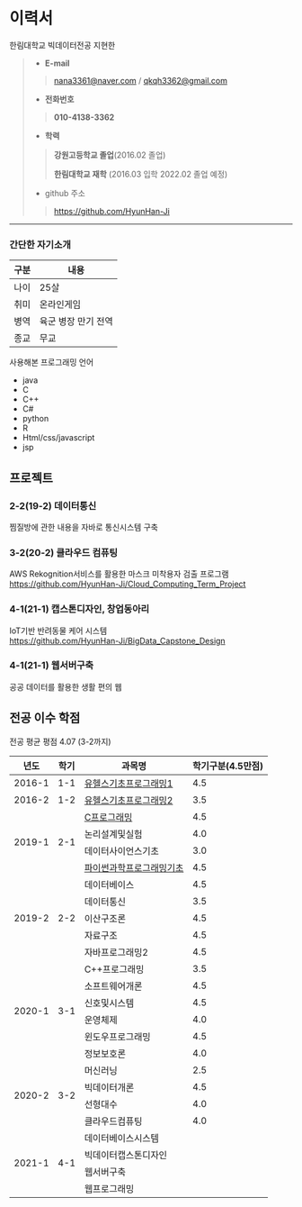 # 이력서
한림대학교 빅데이터전공 지현한
> - __E-mail__
>> nana3361@naver.com / qkqh3362@gmail.com
> - __전화번호__
>> __010-4138-3362__
> 
> - __학력__
>> __강원고등학교 졸업__(2016.02 졸업)
>>
>> __한림대학교 재학__ (2016.03 입학 2022.02 졸업 예정)
> - github 주소
>> https://github.com/HyunHan-Ji
>
---
### 간단한 자기소개
|구분|내용|
|-----|-----|
|나이| 25살|
|취미| 온라인게임|
|병역| 육군 병장 만기 전역|
|종교| 무교|

사용해본 프로그래밍 언어
- java
- C
- C++
- C#
- python
- R
- Html/css/javascript
- jsp


## 프로젝트
### 2-2(19-2) 데이터통신
찜질방에 관한 내용을 자바로 통신시스템 구축

### 3-2(20-2) 클라우드 컴퓨팅
AWS Rekognition서비스를 활용한 마스크 미착용자 검출 프로그램<br>
https://github.com/HyunHan-Ji/Cloud_Computing_Term_Project

### 4-1(21-1) 캡스톤디자인, 창업동아리
IoT기반 반려동물 케어 시스템<br>
https://github.com/HyunHan-Ji/BigData_Capstone_Design

### 4-1(21-1) 웹서버구축
공공 데이터를 활용한 생활 편의 웹

## 전공 이수 학점
전공 평균 평점 4.07 (3-2까지) <br>
<table>
  <thead>
    <th>년도</th>
    <th>학기</th>
    <th>과목명</th>
    <th>학기구분(4.5만점)</th>
  </thead>
  <tbody>
    <tr>
      <td>2016-1</td>
      <td>1-1</td>
      <td><a href="https://github.com/HyunHan-Ji/1-1_U-Health-Basic-of-Programming-I">유헬스기초프로그래밍1</a></td>
      <td>4.5</td>
    </tr>
  <tr>
    <td>2016-2</td>
    <td>1-2</td>
    <td><a href = "https://github.com/HyunHan-Ji/1-2_U-Health-Basic-of-Programming-II">유헬스기초프로그래밍2</a></td>
    <td>3.5</td>
  </tr>
  <tr>
    <td rowspan="4">2019-1</td>
    <td rowspan="4">2-1</td>
    <td><a href="https://github.com/HyunHan-Ji/2-1_C-programming">C프로그래밍</a></td>
    <td>4.5</td>
  </tr>
  <tr>
    <td>논리설계및실험</td>
    <td>4.0</td>
  </tr>
  <tr>
    <td class="tg-0pky">데이터사이언스기초</td>
    <td class="tg-0lax">3.0</td>
  </tr>
  <tr>
    <td><a href="https://github.com/HyunHan-Ji/2-1_Introduction-to-scientific-programming-in-python">파이썬과학프로그래밍기초</a></td>
    <td>4.5</td>
  </tr>
  <tr>
    <td class="tg-0pky" rowspan="5">2019-2</td>
    <td class="tg-0pky" rowspan="5">2-2</td>
    <td class="tg-0pky">데이터베이스</td>
    <td class="tg-0lax">4.5</td>
  </tr>
  <tr>
    <td class="tg-0pky">데이터통신</td>
    <td class="tg-0lax">3.5</td>
  </tr>
  <tr>
    <td class="tg-0pky">이산구조론</td>
    <td class="tg-0lax">4.5</td>
  </tr>
  <tr>
    <td class="tg-0pky">자료구조</td>
    <td class="tg-0lax">4.5</td>
  </tr>
  <tr>
    <td class="tg-0pky">자바프로그래밍2</td>
    <td class="tg-0lax">4.5</td>
  </tr>
  <tr>
    <td class="tg-0pky" rowspan="6">2020-1</td>
    <td class="tg-0pky" rowspan="6">3-1</td>
    <td class="tg-0pky">C++프로그래밍</td>
    <td class="tg-0lax">3.5</td>
  </tr>
  <tr>
    <td class="tg-0pky">소프트웨어개론</td>
    <td class="tg-0lax">4.5</td>
  </tr>
  <tr>
    <td class="tg-0pky">신호및시스템</td>
    <td class="tg-0lax">4.5</td>
  </tr>
  <tr>
    <td class="tg-0pky">운영체제</td>
    <td class="tg-0lax">4.0</td>
  </tr>
  <tr>
    <td class="tg-0lax">윈도우프로그래밍</td>
    <td class="tg-0lax">4.5</td>
  </tr>
  <tr>
    <td class="tg-0lax">정보보호론</td>
    <td class="tg-0lax">4.0</td>
  </tr>
  <tr>
    <td class="tg-0lax" rowspan="4">2020-2</td>
    <td class="tg-0lax" rowspan="4">3-2</td>
    <td class="tg-0lax">머신러닝</td>
    <td class="tg-0lax">2.5</td>
  </tr>
  <tr>
    <td class="tg-0lax">빅데이터개론</td>
    <td class="tg-0lax">4.5</td>
  </tr>
  <tr>
    <td class="tg-0lax">선형대수</td>
    <td class="tg-0lax">4.0</td>
  </tr>
  <tr>
    <td class="tg-0lax">클라우드컴퓨팅</td>
    <td class="tg-0lax">4.0</td>
  </tr>
  <tr>
    <td class="tg-0lax" rowspan="4">2021-1</td>
    <td class="tg-0lax" rowspan="4">4-1</td>
    <td class="tg-0lax">데이터베이스시스템</td>
    <td class="tg-0lax"></td>
  </tr>
  <tr>
    <td class="tg-0lax">빅데이터캡스톤디자인</td>
    <td class="tg-0lax"></td>
  </tr>
  <tr>
    <td class="tg-0lax">웹서버구축</td>
    <td class="tg-0lax"></td>
  </tr>
  <tr>
    <td class="tg-0lax">웹프로그래밍</td>
    <td class="tg-0lax"></td>
  </tr>
</tbody>
</table>
